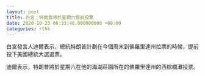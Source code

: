 ```yaml
---
layout: post
title: 白宮：特朗普將於星期六提前投票
date: 2020-10-23 06:33:48.000000000 +08:00
categories: rthk
---
```


白宮發言人迪爾表示，總統特朗普計劃在今個周末到佛羅里達州拉票的時候，提前投下美國總統大選選票。

迪爾表示，特朗普將於星期六在他的海湖莊園所在的佛羅里達州的西棕櫚灘投票。
